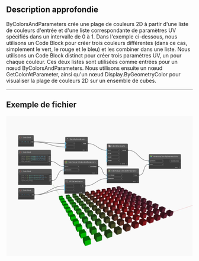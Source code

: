 ## Description approfondie
ByColorsAndParameters crée une plage de couleurs 2D à partir d'une liste de couleurs d'entrée et d'une liste correspondante de paramètres UV spécifiés dans un intervalle de 0 à 1. Dans l'exemple ci-dessous, nous utilisons un Code Block pour créer trois couleurs différentes (dans ce cas, simplement le vert, le rouge et le bleu) et les combiner dans une liste. Nous utilisons un Code Block distinct pour créer trois paramètres UV, un pour chaque couleur. Ces deux listes sont utilisées comme entrées pour un nœud ByColorsAndParameters. Nous utilisons ensuite un nœud GetColorAtParameter, ainsi qu'un nœud Display.ByGeometryColor pour visualiser la plage de couleurs 2D sur un ensemble de cubes.
___
## Exemple de fichier

![ByColorsAndParameters](./DSCore.ColorRange.ByColorsAndParameters_img.jpg)

